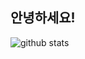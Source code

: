## 안녕하세요!


![github stats](https://github-readme-stats.vercel.app/api?username=YeonJun-Sung&show_icons=true)
